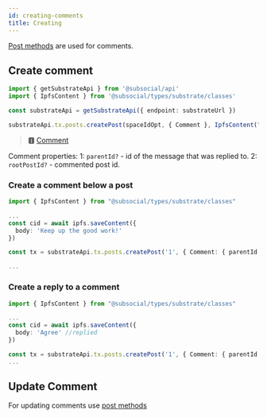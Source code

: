 ```yaml
---
id: creating-comments
title: Creating
---
```


[Post methods](/docs/sdk/quick-start/posts/creating-posts) are used for comments.

## Create comment

```typescript
import { getSubstrateApi } from '@subsocial/api'
import { IpfsContent } from '@subsocial/types/substrate/classes'

const substrateApi = getSubstrateApi({ endpoint: substrateUrl })

substrateApi.tx.posts.createPost(spaceIdOpt, { Сomment }, IpfsContent("CID of your content"))
```

> 🅸 [Comment](https://docs.subsocial.network/js-docs/js-sdk/interfaces/interfaces.comment.html)

Comment properties:
1: `parentId?` - id of the message that was replied to.
2: `rootPostId?` - commented post id.

### Create a comment below a post

```typescript
import { IpfsContent } from "@subsocial/types/substrate/classes"

...
const cid = await ipfs.saveContent({
  body: 'Keep up the good work!'
})

const tx = substrateApi.tx.posts.createPost('1', { Comment: { parentId: null, rootPostId: '1'}}, IpfsContent(cid))

...
```

### Create a reply to a comment

```typescript
import { IpfsContent } from "@subsocial/types/substrate/classes"

...
const cid = await ipfs.saveContent({
  body: 'Agree' //replied
})

const tx = substrateApi.tx.posts.createPost('1', { Comment: { parentId: '2', rootPostId: '1'}}, IpfsContent(cid))
...
```

## Update Comment

For updating comments use [post methods](/docs/sdk/quick-start/posts/creating-posts)
